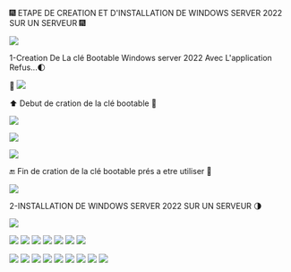 🎆 ETAPE DE CREATION ET D'INSTALLATION DE WINDOWS SERVER 2022 SUR UN SERVEUR 🎆

<img src=images/windows-server-2022.webp width='' height='' > </img>

1-Creation De La clé Bootable Windows server 2022 Avec L'application Refus...🌓

🧐 <img src=images/Rufus-4.0.webp width='' height='' > </img>


⬆️ Debut de cration de la clé bootable 💾

<img src=images/WA0001.jpg width='' height='' > </img>

<img src=images/WA0002.jpg width='' height='' > </img>

<img src=images/WA0003.jpg width='' height='' > </img>

🔚 Fin de cration de la clé bootable prés a etre utiliser 💾

<img src=images/IMG-20230613-WA0041.jpg width='' height='' > </img>


2-INSTALLATION DE WINDOWS SERVER 2022 SUR UN SERVEUR 🌗

<img src=images/maxresdefault.jpg width='' height='' > </img>

<img src=images/IMG-20230607-WA0005.jpg width='' height='' > </img>
<img src=images/IMG-20230607-WA0006.jpg width='' height='' > </img>
<img src=images/IMG-20230607-WA0007.jpg width='' height='' > </img>
<img src=images/IMG-20230607-WA0008.jpg width='' height='' > </img>
<img src=images/IMG-20230607-WA0009.jpg width='' height='' > </img>
<img src=images/IMG-20230607-WA00010.jpg width='' height='' > </img>
<img src=images/IMG-20230607-WA00011.jpg width='' height='' > </img>

<img src=images/IMG-20230607-WA0012.jpg width='' height='' > </img>
<img src=images/IMG-20230607-WA00013.jpg width='' height='' > </img>
<img src=images/IMG-20230607-WA00014.jpg width='' height='' > </img>
<img src=images/IMG-20230607-WA0016.jpg width='' height='' > </img>
<img src=images/IMG-20230607-WA00017.jpg width='' height='' > </img>
<img src=images/IMG-20230607-WA00018.jpg width='' height='' > </img>
<img src=images/IMG-20230607-WA00019.jpg width='' height='' > </img>
<img src=images/IMG-20230607-WA00020.jpg width='' height='' > </img>
<img src=images/IMG-20230607-WA0023.jpg width='' height='' > </img>


